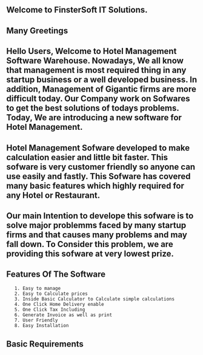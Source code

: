 ## Welcome to FinsterSoft IT Solutions.

## Many Greetings
  ## Hello Users, Welcome to Hotel Management Software Warehouse. Nowadays, We all know that management is most required thing in any startup business or a well developed business. In addition,   Management of Gigantic firms are more difficult today. Our Company work on Sofwares to get the best solutions of todays problems. Today, We are introducing a new software for   Hotel Management. 
  
 ## Hotel Management Sofware developed to make calculation easier and little bit faster. This sofware is very customer friendly so anyone can use easily and fastly. This Sofware     has covered many basic features which highly required for any Hotel or Restaurant. 
 
 ## Our main Intention to develope this sofware is to solve major problemms faced by many startup firms and that causes many problems and may fall down. To Consider this problem, we are providing this sofware at very lowest prize. 
 
## Features Of The Software
```
   1. Easy to manage
   2. Easy to Calculate prices
   3. Inside Basic Calculator to Calculate simple calculations
   4. One Click Home Delivery enable
   5. One Click Tax Including
   6. Generate Invoice as well as print
   7. User Friendly
   8. Easy Installation
```
## Basic Requirements 
```
   
```

